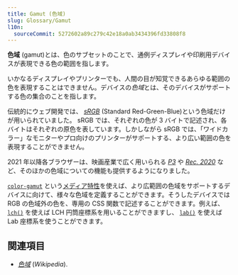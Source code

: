 ```yaml
---
title: Gamut (色域)
slug: Glossary/Gamut
l10n:
  sourceCommit: 5272602a89c279c42e18a0ab3434396fd33808f8
---
```


**色域** (gamut)とは、色のサブセットのことで、通例ディスプレイや印刷用デバイスが表現できる色の範囲を指します。

いかなるディスプレイやプリンターでも、人間の目が知覚できるあらゆる範囲の色を表現することはできません。デバイスの*色域*とは、そのデバイスがサポートする色の集合のことを指します。

伝統的にウェブ開発では、 _[sRGB](https://en.wikipedia.org/wiki/SRGB)_ (Standard Red-Green-Blue)という色域だけが用いられていました。 sRGB では、それぞれの色が 3 バイトで記述され、各バイトはそれぞれの原色を表しています。しかしながら sRGB では、「ワイドカラー」なモニターやプロ向けのプリンターがサポートする、より広い範囲の色を表現することができません。

2021 年以降各ブラウザーは、映画産業で広く用いられる _[P3](https://ja.wikipedia.org/wiki/DCI-P3)_ や _[Rec. 2020](https://ja.wikipedia.org/wiki/Rec._2020)_ など、そのほかの色域についての機能も提供するようになりました。

[`color-gamut`](/ja/docs/Web/CSS/@media/color-gamut) という[メディア特性](/ja/docs/Web/CSS/@media#メディア特性)を使えば、より広範囲の色域をサポートするデバイスに向けて、様々な色域を定義することができます。そうしたデバイスでは RGB の色域外の色を、専用の CSS 関数で記述することができます。例えば、 [`lch()`](/ja/docs/Web/CSS/color_value/lch) を使えば LCH 円筒座標系を用いることができますし、 [`lab()`](/ja/docs/Web/CSS/color_value/lab) を使えば Lab 座標系を使うことができます。

## 関連項目

- [_色域_](https://ja.wikipedia.org/wiki/%E8%89%B2%E5%9F%9F) (_Wikipedia_).
